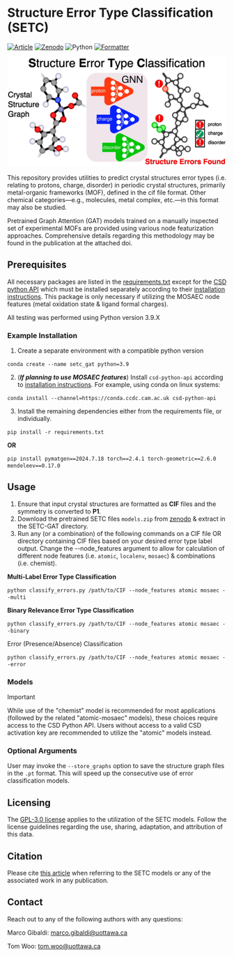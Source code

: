 # Structure Error Type Classification (SETC)

[![Article](https://flat.badgen.net/static/Article/10.1039%2FD5TA05426E/blue/)](https://doi.org/10.1039/D5TA05426E)
[![Zenodo](https://flat.badgen.net/static/Zenodo/10.5281%2Fzenodo.F1505840/orange/)](https://doi.org/10.5281/zenodo.15058403)
![Python](https://flat.badgen.net/static/Python/3.9%20|%203.11/green/)
[![Formatter](https://flat.badgen.net/static/Code%20Format/black/black)](https://black.readthedocs.io/en/stable/)

<p align="center">
    <img src="misc/toc.jpg" alt="toc" width="600">
</p>

This repository provides utilities to predict crystal structures error types (i.e. relating to protons, charge, disorder) in periodic crystal structures, primarily metal-organic frameworks (MOF), defined in the cif file format. Other chemical categories—e.g., molecules, metal complex, etc.—in this format may also be studied.

Pretrained Graph Attention (GAT) models trained on a manually inspected set of experimental MOFs are provided using various node featurization approaches. Comprehensive details regarding this methodology may be found in the publication at the attached doi.

## Prerequisites
All necessary packages are listed in the [requirements.txt](requirements.txt) except for the [CSD python API](https://www.ccdc.cam.ac.uk/solutions/software/csd-python/) which must be installed separately according to their [installation instructions](https://downloads.ccdc.cam.ac.uk/documentation/API/installation_notes.html). This package is only necessary if utilizing the MOSAEC node features (metal oxidation state & ligand formal charges). 

All testing was performed using Python version 3.9.X 

### Example Installation

1. Create a separate environment with a compatible python version
```
conda create --name setc_gat python=3.9 
```
2. (***If planning to use MOSAEC features***) Install `csd-python-api` according to [installation instructions](https://downloads.ccdc.cam.ac.uk/documentation/API/installation_notes.html). For example, using conda on linux systems:
```
conda install --channel=https://conda.ccdc.cam.ac.uk csd-python-api
```
3. Install the remaining dependencies either from the requirements file, or individually.
```
pip install -r requirements.txt
```
**OR**
```
pip install pymatgen==2024.7.18 torch==2.4.1 torch-geometric==2.6.0 mendeleev==0.17.0
```


## Usage
1. Ensure that input crystal structures are formatted as **CIF** files and the symmetry is converted to **P1**.
2. Download the pretrained SETC files `models.zip` from [zenodo](https://zenodo.org/uploads/15058403) & extract in the SETC-GAT directory.
3. Run any (or a combination) of the following commands on a CIF file OR directory containing CIF files based on your desired error type label output. Change the --node_features argument to allow for calculation of different node features (i.e. `atomic`, `localenv`, `mosaec`) & combinations (i.e. chemist).

**Multi-Label Error Type Classification**
```
python classify_errors.py /path/to/CIF --node_features atomic mosaec --multi
```

**Binary Relevance Error Type Classification**
```
python classify_errors.py /path/to/CIF --node_features atomic mosaec --binary
```

Error (Presence/Absence) Classification
```
python classify_errors.py /path/to/CIF --node_features atomic mosaec --error
```

### Models

> [!IMPORTANT]  
> While use of the "chemist" model is recommended for most applications (followed by the related "atomic-mosaec" models), these choices require access to the CSD Python API. Users without access to a valid CSD activation key are recommended to utilize the "atomic" models instead.

### Optional Arguments

User may invoke the `--store_graphs` option to save the structure graph files in the `.pt` format. This will speed up the consecutive use of error classification models.

## Licensing
The [GPL-3.0 license](https://www.gnu.org/licenses/gpl-3.0.en.html) applies to the utilization of the SETC models. Follow the license guidelines regarding the use, sharing, adaptation, and attribution of this data.

## Citation
Please cite [this article](https://doi.org/10.1039/D5TA05426E) when referring to the SETC models or any of the associated work in any publication.

## Contact
Reach out to any of the following authors with any questions:

Marco Gibaldi: marco.gibaldi@uottawa.ca

Tom Woo: tom.woo@uottawa.ca
